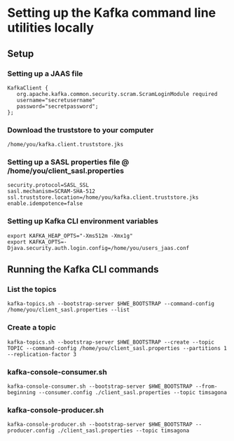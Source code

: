 # Setting up the Kafka command line utilities locally

## Setup

### Setting up a JAAS file
```
KafkaClient {
   org.apache.kafka.common.security.scram.ScramLoginModule required
   username="secretusername"
   password="secretpassword";
};
```

### Download the truststore to your computer
`/home/you/kafka.client.truststore.jks`

### Setting up a SASL properties file @ /home/you/client_sasl.properties
```
security.protocol=SASL_SSL
sasl.mechanism=SCRAM-SHA-512
ssl.truststore.location=/home/you/kafka.client.truststore.jks
enable.idempotence=false
```

### Setting up Kafka CLI environment variables
```
export KAFKA_HEAP_OPTS="-Xms512m -Xmx1g"
export KAFKA_OPTS=-Djava.security.auth.login.config=/home/you/users_jaas.conf
```

## Running the Kafka CLI commands

### List the topics
`kafka-topics.sh --bootstrap-server $HWE_BOOTSTRAP --command-config /home/you/client_sasl.properties --list`

### Create a topic
`kafka-topics.sh --bootstrap-server $HWE_BOOTSTRAP --create --topic TOPIC --command-config /home/you/client_sasl.properties --partitions 1 --replication-factor 3`

### kafka-console-consumer.sh
`kafka-console-consumer.sh --bootstrap-server $HWE_BOOTSTRAP --from-beginning --consumer.config ./client_sasl.properties --topic timsagona`

### kafka-console-producer.sh
`kafka-console-producer.sh --bootstrap-server $HWE_BOOTSTRAP --producer.config ./client_sasl.properties --topic timsagona`